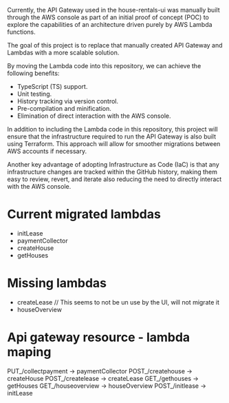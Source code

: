 Currently, the API Gateway used in the house-rentals-ui was manually built through the AWS console as part of an initial proof of concept (POC) to explore the capabilities of an architecture driven purely by AWS Lambda functions.

The goal of this project is to replace that manually created API Gateway and Lambdas with a more scalable solution.

By moving the Lambda code into this repository, we can achieve the following benefits:

* TypeScript (TS) support.
* Unit testing.
* History tracking via version control.
* Pre-compilation and minification.
* Elimination of direct interaction with the AWS console.

In addition to including the Lambda code in this repository, this project will ensure that the infrastructure required to run the API Gateway is also built using Terraform. This approach will allow for smoother migrations between AWS accounts if necessary.

Another key advantage of adopting Infrastructure as Code (IaC) is that any infrastructure changes are tracked within the GitHub history, making them easy to review, revert, and iterate also reducing the need to directly interact with the AWS console.

# Current migrated lambdas
- initLease
- paymentCollector
- createHouse
- getHouses

# Missing lambdas
- createLease // This seems to not be un use by the UI, will not migrate it
- houseOverview

# Api gateway resource - lambda maping

PUT_/collectpayment -> paymentCollector
POST_/createhouse   -> createHouse
POST_/createlease   -> createLease
GET_/gethouses      -> getHouses
GET_/houseoverview  -> houseOverview
POST_/initlease     -> initLease